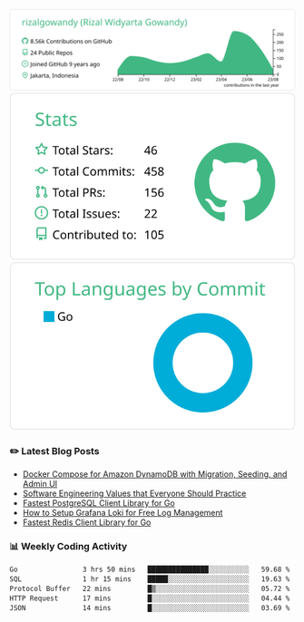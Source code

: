 ![profile-details](profile-summary-card-output/vue/0-profile-details.svg)
![stats](profile-summary-card-output/vue/3-stats.svg)
![most-commit-language](profile-summary-card-output/vue/2-most-commit-language.svg)

### :pencil2: Latest Blog Posts
<!-- BLOG-POST-LIST:START -->
- [Docker Compose for Amazon DynamoDB with Migration, Seeding, and Admin UI](https://medium.com/geekculture/docker-compose-for-amazon-dynamodb-with-migration-seeding-and-admin-ui-db11a348cc6a?source=rss-5763b0f1aba6------2)
- [Software Engineering Values that Everyone Should Practice](https://levelup.gitconnected.com/software-engineering-values-that-everyone-should-practice-c980d00cd103?source=rss-5763b0f1aba6------2)
- [Fastest PostgreSQL Client Library for Go](https://levelup.gitconnected.com/fastest-postgresql-client-library-for-go-579fa97909fb?source=rss-5763b0f1aba6------2)
- [How to Setup Grafana Loki for Free Log Management](https://levelup.gitconnected.com/how-to-setup-grafana-loki-for-free-log-management-ceb60558503c?source=rss-5763b0f1aba6------2)
- [Fastest Redis Client Library for Go](https://levelup.gitconnected.com/fastest-redis-client-library-for-go-7993f618f5ab?source=rss-5763b0f1aba6------2)
<!-- BLOG-POST-LIST:END -->

### 📊 Weekly Coding Activity
<!--START_SECTION:waka-->

```txt
Go                3 hrs 50 mins   ███████████████░░░░░░░░░░   59.68 %
SQL               1 hr 15 mins    █████░░░░░░░░░░░░░░░░░░░░   19.63 %
Protocol Buffer   22 mins         █▒░░░░░░░░░░░░░░░░░░░░░░░   05.72 %
HTTP Request      17 mins         █░░░░░░░░░░░░░░░░░░░░░░░░   04.44 %
JSON              14 mins         █░░░░░░░░░░░░░░░░░░░░░░░░   03.69 %
```

<!--END_SECTION:waka-->
